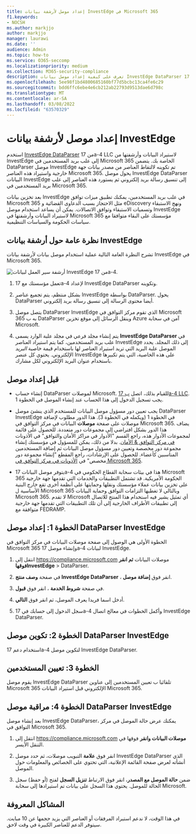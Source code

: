 ```yaml
---
title: إعداد موصل لأرشفة بيانات InvestEdge في Microsoft 365
f1.keywords:
- NOCSH
ms.author: markjjo
author: markjjo
manager: laurawi
ms.date: ''
audience: Admin
ms.topic: how-to
ms.service: O365-seccomp
ms.localizationpriority: medium
ms.collection: M365-security-compliance
description: تعرف على كيفية إعداد موصل بيانات InvestEdge DataParser من 17a-4 واستخدامه لاستيراد بيانات InvestEdge وأرشفتها في Microsoft 365.
ms.openlocfilehash: 5ee98f1bd4800685160bf77d5bcbc13ca4fe6c29
ms.sourcegitcommit: bdd6ffc6ebe4e6cb212ab22793d9513dae6d798c
ms.translationtype: MT
ms.contentlocale: ar-SA
ms.lasthandoff: 03/08/2022
ms.locfileid: "63570329"
---
```

# <a name="set-up-a-connector-to-archive-investedge-data"></a>إعداد موصل لأرشفة بيانات InvestEdge

استخدم [InvestEdge DataParser](https://www.17a-4.com/investedge-dataparser/) من 17a-4 LLC لاستيراد البيانات وأرشفتها من InvestEdge إلى علب بريد المستخدمين في Microsoft 365 الخاصة بك. يتضمن DataParser موصل InvestEdge تم تكوينه لالتقاط العناصر من مصدر بيانات جهة خارجية واستيراد هذه العناصر Microsoft 365. يحول موصل InvestEdge DataParser البيانات InvestEdge إلى تنسيق رسالة بريد إلكتروني ثم يستورد هذه العناصر إلى علب بريد المستخدمين في Microsoft 365.

بعد تخزين بيانات InvestEdge في علب بريد المستخدمين، يمكنك تطبيق ميزات توافق Microsoft 365 مثل الاحتجاز بسبب الدعاوى القضائية و eDiscovery ونهج الاستبقاء وتسميات الاستبقاء وتوافق الاتصالات. يمكن أن يساعد استخدام موصل InvestEdge لاستيراد البيانات وأرشفتها في Microsoft 365 مؤسستك على البقاء متوافقا مع سياسات الحكومة والسياسات التنظيمية.

## <a name="overview-of-archiving-investedge-data"></a>نظرة عامة حول أرشفة بيانات InvestEdge

تشرح النظرة العامة التالية عملية استخدام موصل بيانات لأرشفة بيانات InvestEdge في Microsoft 365.

![أرشفة سير العمل لبيانات InvestEdge من 17a-4.](../media/InvestEdgeDataParserConnectorWorkflow.png)

1. تعمل مؤسستك مع 17a-4 لإعداد InvestEdge DataParser وتكوينه.

2. بشكل منتظم، يتم تجميع عناصر InvestEdge بواسطة DataParser. يحول DataParser أيضا محتوى الرسالة إلى تنسيق رسالة بريد إلكتروني.

3. يتصل موصل DataParser InvestEdge الذي تقوم مركز التوافق في Microsoft 365 به ب DataParser وينقل الرسائل إلى موقع تخزين Azure آمن في سحابة Microsoft.

4. يتم إنشاء مجلد فرعي في مجلد علبة الوارد يسمى **InvestEdge DataParser** في علب بريد المستخدمين، كما يتم استيراد العناصر InvestEdge إلى ذلك المجلد. يحدد الموصل علبة البريد التي تريد استيراد العناصر لها باستخدام قيمة خاصية *البريد* الإلكتروني. يحتوي كل عنصر InvestEdge على هذه الخاصية، التي يتم تكبيرها باستخدام عنوان البريد الإلكتروني لكل مشارك.

## <a name="before-you-set-up-a-connector"></a>قبل إعداد موصل

- إنشاء حساب DataParser لموصلات Microsoft. للقيام بذلك، اتصل [ب 17a-4 LLC](https://www.17a-4.com/contact/). يجب تسجيل الدخول إلى هذا الحساب عند إنشاء الموصل في الخطوة 1.

- يجب تعيين دور مسؤول موصل البيانات للمستخدم الذي ينشئ موصل DataParser InvestEdge في الخطوة 1 (ويكمله في الخطوة 3). هذا الدور مطلوب لإضافة موصلات على صفحة **موصلات** البيانات في مركز التوافق في Microsoft 365. يضاف هذا الدور بشكل افتراضي إلى مجموعات دور متعددة. للحصول على قائمة لمجموعات الأدوار هذه، راجع القسم "الأدوار في مراكز الأمان والتوافق" في الأذونات [في مركز التوافق & الأمان](../security/office-365-security/permissions-in-the-security-and-compliance-center.md#roles-in-the-security--compliance-center). بدلا من ذلك، يمكن للمسؤول في مؤسستك إنشاء مجموعة دور مخصصة وتعيين دور مسؤول موصل البيانات ثم إضافة المستخدمين المناسبين كأعضاء. للحصول على الإرشادات، راجع المقطع "إنشاء مجموعة دور مخصص" في [الأذونات في مركز التوافق في Microsoft 365](microsoft-365-compliance-center-permissions.md#create-a-custom-role-group).

- يتوفر موصل البيانات 17a-4 هذا في بيئات سحابة القطاع الحكومي في Microsoft 365 الحكومة الأمريكية. قد تشتمل التطبيقات والخدمات التي تقدمها جهة خارجية على تخزين بيانات عملاء مؤسستك ونقلها وحمايتها على أنظمة أخرى تقع خارج البنية الأساسية ل Microsoft 365 وبالتالي لا تغطيها التزامات التوافق وحماية البيانات Microsoft 365. لا تقدم Microsoft أي تمثيل يشير فيه استخدام هذا المنتج للاتصال إلى تطبيقات  الأطراف الخارجية إلى أن تلك التطبيقات التي تقدمها جهة خارجية متوافقة مع FEDRAMP.

## <a name="step-1-set-up-a-investedge-dataparser-connector"></a>الخطوة 1: إعداد موصل DataParser InvestEdge

الخطوة الأولى هي الوصول إلى صفحة موصلات البيانات في مركز التوافق في Microsoft 365 وإنشاء موصل 17a-4 لبيانات InvestEdge.

1. انتقل إلى <https://compliance.microsoft.com> موصلات البيانات **ثم انقر** **فوقهاInvestEdge** >  DataParser.

2. في صفحة **وصف منتج InvestEdge DataParser** ، انقر فوق **إضافة موصل**.

3. في صفحة **شروط الخدمة** ، انقر فوق **قبول**.

4. أدخل اسما فريدا يعرف الموصل، ثم انقر فوق **التالي**.

5. سجل الدخول إلى حسابك في 17a-4 وأكمل الخطوات في معالج اتصال InvestEdge DataParser.

## <a name="step-2-configure-the-investedge-dataparser-connector"></a>الخطوة 2: تكوين موصل DataParser InvestEdge

استخدام دعم 17a-4 لتكوين موصل InvestEdge DataParser.

## <a name="step-3-map-users"></a>الخطوة 3: تعيين المستخدمين

يقوم موصل InvestEdge DataParser تلقائيا ب تعيين المستخدمين إلى عناوين Microsoft 365 الإلكتروني قبل استيراد البيانات Microsoft 365.

## <a name="step-4-monitor-the-investedge-dataparser-connector"></a>الخطوة 4: مراقبة موصل DataParser InvestEdge

بعد إنشاء موصل InvestEdge DataParser، يمكنك عرض حالة الموصل في مركز التوافق في Microsoft 365.

1. انتقل إلى <https://compliance.microsoft.com> **موصلات البيانات وانقر** فوقها في التنقل الأيسر.

2. انقر فوق **علامة** التبويب موصلات، ثم حدد موصل InvestEdge DataParser الذي أنشأته لعرض صفحة القائمة الإعلانية، التي تحتوي على الخصائص والمعلومات حول الموصل.

3. ضمن **حالة الموصل مع المصدر**، انقر فوق الارتباط **تنزيل السجل** لفتح (أو حفظ) سجل الحالة للموصل. يحتوي هذا السجل على بيانات تم استيرادها إلى سحابة Microsoft.

## <a name="known-issues"></a>المشاكل المعروفة

في هذا الوقت، لا ندعم استيراد المرفقات أو العناصر التي يزيد حجمها عن 10 مبايت. سيتوفر الدعم للعناصر الكبيرة في وقت لاحق.
